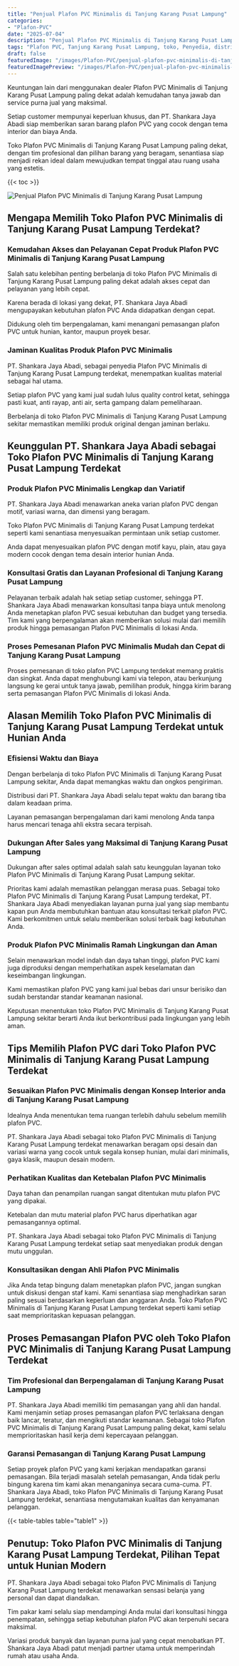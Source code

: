 ```yaml
---
title: "Penjual Plafon PVC Minimalis di Tanjung Karang Pusat Lampung"
categories:
- "Plafon-PVC"
date: "2025-07-04"
description: "Penjual Plafon PVC Minimalis di Tanjung Karang Pusat Lampung bagi hunian, office, serta ritel. Material berkualitas, pilihan motif, pilihan warna modern, beserta servis pemasangan ditangani oleh teknisi berpengalaman dan jaminan resmi!|Layanan distribusi Plafon PVC Minimalis di Tanjung Karang Pusat Lampung bagi kebutuhan hunian, perkantoran, atau gerai, dengan produk unggulan dan instalasi oleh tim berpengalaman dan jaminan resmi.|Solusi Plafon PVC Minimalis di Tanjung Karang Pusat Lampung yang andal bagi hunian, perkantoran, serta toko, bersama produk unggulan dan penempatan ditangani oleh tim profesional dan garansi resmi.|Penjualan Plafon PVC Minimalis di Tanjung Karang Pusat Lampung untuk hunian, kantor, dan ritel, dengan plafon unggulan dan penempatan ditangani oleh tenaga ahli profesional, dilengkapi dengan jaminan resmi.}"
tags: "Plafon PVC, Tanjung Karang Pusat Lampung, toko, Penyedia, distributor"
draft: false
featuredImage: "/images/Plafon-PVC/penjual-plafon-pvc-minimalis-di-tanjung-karang-pusat-lampung.png"
featuredImagePreview: "/images/Plafon-PVC/penjual-plafon-pvc-minimalis-di-tanjung-karang-pusat-lampung.png"
---
```


Keuntungan lain dari menggunakan dealer Plafon PVC Minimalis di Tanjung Karang Pusat Lampung paling dekat adalah kemudahan tanya jawab dan service purna jual yang maksimal.

Setiap customer mempunyai keperluan khusus, dan PT. Shankara Jaya Abadi siap memberikan saran barang plafon PVC yang cocok dengan tema interior dan biaya Anda.

Toko Plafon PVC Minimalis di Tanjung Karang Pusat Lampung paling dekat, dengan tim profesional dan pilihan barang yang beragam, senantiasa siap menjadi rekan ideal dalam mewujudkan tempat tinggal atau ruang usaha yang estetis.

{{< toc >}}

![Penjual Plafon PVC Minimalis di Tanjung Karang Pusat Lampung](/images/Plafon-PVC/Penjual-Plafon-PVC-Minimalis-di-Tanjung-Karang-Pusat-Lampung.png)

## Mengapa Memilih Toko Plafon PVC Minimalis di Tanjung Karang Pusat Lampung Terdekat?

### Kemudahan Akses dan Pelayanan Cepat Produk Plafon PVC Minimalis di Tanjung Karang Pusat Lampung

Salah satu kelebihan penting berbelanja di toko Plafon PVC Minimalis di Tanjung Karang Pusat Lampung paling dekat adalah akses cepat dan pelayanan yang lebih cepat.

Karena berada di lokasi yang dekat, PT. Shankara Jaya Abadi mengupayakan kebutuhan plafon PVC Anda didapatkan dengan cepat.

Didukung oleh tim berpengalaman, kami menangani pemasangan plafon PVC untuk hunian, kantor, maupun proyek besar.

### Jaminan Kualitas Produk Plafon PVC Minimalis

PT. Shankara Jaya Abadi, sebagai penyedia Plafon PVC Minimalis di Tanjung Karang Pusat Lampung terdekat, menempatkan kualitas material sebagai hal utama.

Setiap plafon PVC yang kami jual sudah lulus quality control ketat, sehingga pasti kuat, anti rayap, anti air, serta gampang dalam pemeliharaan.

Berbelanja di toko Plafon PVC Minimalis di Tanjung Karang Pusat Lampung sekitar memastikan memiliki produk original dengan jaminan berlaku.

## Keunggulan PT. Shankara Jaya Abadi sebagai Toko Plafon PVC Minimalis di Tanjung Karang Pusat Lampung Terdekat

### Produk Plafon PVC Minimalis Lengkap dan Variatif

PT. Shankara Jaya Abadi menawarkan aneka varian plafon PVC dengan motif, variasi warna, dan dimensi yang beragam.

Toko Plafon PVC Minimalis di Tanjung Karang Pusat Lampung terdekat seperti kami senantiasa menyesuaikan permintaan unik setiap customer.

Anda dapat menyesuaikan plafon PVC dengan motif kayu, plain, atau gaya modern cocok dengan tema desain interior hunian Anda.

### Konsultasi Gratis dan Layanan Profesional di Tanjung Karang Pusat Lampung

Pelayanan terbaik adalah hak setiap setiap customer, sehingga PT. Shankara Jaya Abadi menawarkan konsultasi tanpa biaya untuk menolong Anda menetapkan plafon PVC sesuai kebutuhan dan budget yang tersedia. Tim kami yang berpengalaman akan memberikan solusi mulai dari memilih produk hingga pemasangan Plafon PVC Minimalis di lokasi Anda.

### Proses Pemesanan Plafon PVC Minimalis Mudah dan Cepat di Tanjung Karang Pusat Lampung

Proses pemesanan di toko plafon PVC Lampung terdekat memang praktis dan singkat. Anda dapat menghubungi kami via telepon, atau berkunjung langsung ke gerai untuk tanya jawab, pemilihan produk, hingga kirim barang serta pemasangan Plafon PVC Minimalis di lokasi Anda.

## Alasan Memilih Toko Plafon PVC Minimalis di Tanjung Karang Pusat Lampung Terdekat untuk Hunian Anda

### Efisiensi Waktu dan Biaya

Dengan berbelanja di toko Plafon PVC Minimalis di Tanjung Karang Pusat Lampung sekitar, Anda dapat memangkas waktu dan ongkos pengiriman.

Distribusi dari PT. Shankara Jaya Abadi selalu tepat waktu dan barang tiba dalam keadaan prima.

Layanan pemasangan berpengalaman dari kami menolong Anda tanpa harus mencari tenaga ahli ekstra secara terpisah.

### Dukungan After Sales yang Maksimal di Tanjung Karang Pusat Lampung

Dukungan after sales optimal adalah salah satu keunggulan layanan toko Plafon PVC Minimalis di Tanjung Karang Pusat Lampung sekitar.

Prioritas kami adalah memastikan pelanggan merasa puas. Sebagai toko Plafon PVC Minimalis di Tanjung Karang Pusat Lampung terdekat, PT. Shankara Jaya Abadi menyediakan layanan purna jual yang siap membantu kapan pun Anda membutuhkan bantuan atau konsultasi terkait plafon PVC. Kami berkomitmen untuk selalu memberikan solusi terbaik bagi kebutuhan Anda.

### Produk Plafon PVC Minimalis Ramah Lingkungan dan Aman

Selain menawarkan model indah dan daya tahan tinggi, plafon PVC kami juga diproduksi dengan memperhatikan aspek keselamatan dan keseimbangan lingkungan.

Kami memastikan plafon PVC yang kami jual bebas dari unsur berisiko dan sudah berstandar standar keamanan nasional.

Keputusan menentukan toko Plafon PVC Minimalis di Tanjung Karang Pusat Lampung sekitar berarti Anda ikut berkontribusi pada lingkungan yang lebih aman.

## Tips Memilih Plafon PVC dari Toko Plafon PVC Minimalis di Tanjung Karang Pusat Lampung Terdekat

### Sesuaikan Plafon PVC Minimalis dengan Konsep Interior anda di Tanjung Karang Pusat Lampung

Idealnya Anda menentukan tema ruangan terlebih dahulu sebelum memilih plafon PVC.

PT. Shankara Jaya Abadi sebagai toko Plafon PVC Minimalis di Tanjung Karang Pusat Lampung terdekat menawarkan beragam opsi desain dan variasi warna yang cocok untuk segala konsep hunian, mulai dari minimalis, gaya klasik, maupun desain modern.

### Perhatikan Kualitas dan Ketebalan Plafon PVC Minimalis

Daya tahan dan penampilan ruangan sangat ditentukan mutu plafon PVC yang dipakai.

Ketebalan dan mutu material plafon PVC harus diperhatikan agar pemasangannya optimal.

PT. Shankara Jaya Abadi sebagai toko Plafon PVC Minimalis di Tanjung Karang Pusat Lampung terdekat setiap saat menyediakan produk dengan mutu unggulan.

### Konsultasikan dengan Ahli Plafon PVC Minimalis

Jika Anda tetap bingung dalam menetapkan plafon PVC, jangan sungkan untuk diskusi dengan staf kami. Kami senantiasa siap menghadirkan saran paling sesuai berdasarkan keperluan dan anggaran Anda. Toko Plafon PVC Minimalis di Tanjung Karang Pusat Lampung terdekat seperti kami setiap saat memprioritaskan kepuasan pelanggan.

## Proses Pemasangan Plafon PVC oleh Toko Plafon PVC Minimalis di Tanjung Karang Pusat Lampung Terdekat

### Tim Profesional dan Berpengalaman di Tanjung Karang Pusat Lampung

PT. Shankara Jaya Abadi memiliki tim pemasangan yang ahli dan handal. Kami menjamin setiap proses pemasangan plafon PVC terlaksana dengan baik lancar, teratur, dan mengikuti standar keamanan. Sebagai toko Plafon PVC Minimalis di Tanjung Karang Pusat Lampung paling dekat, kami selalu memprioritaskan hasil kerja demi kepercayaan pelanggan.

### Garansi Pemasangan di Tanjung Karang Pusat Lampung

Setiap proyek plafon PVC yang kami kerjakan mendapatkan garansi pemasangan. Bila terjadi masalah setelah pemasangan, Anda tidak perlu bingung karena tim kami akan menanganinya secara cuma-cuma. PT. Shankara Jaya Abadi, toko Plafon PVC Minimalis di Tanjung Karang Pusat Lampung terdekat, senantiasa mengutamakan kualitas dan kenyamanan pelanggan.

{{< table-tables table="table1" >}}

## Penutup: Toko Plafon PVC Minimalis di Tanjung Karang Pusat Lampung Terdekat, Pilihan Tepat untuk Hunian Modern

PT. Shankara Jaya Abadi sebagai toko Plafon PVC Minimalis di Tanjung Karang Pusat Lampung terdekat menawarkan sensasi belanja yang personal dan dapat diandalkan.

Tim pakar kami selalu siap mendampingi Anda mulai dari konsultasi hingga penempatan, sehingga setiap kebutuhan plafon PVC akan terpenuhi secara maksimal.

Variasi produk banyak dan layanan purna jual yang cepat menobatkan PT. Shankara Jaya Abadi patut menjadi partner utama untuk memperindah rumah atau usaha Anda.
